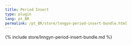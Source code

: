 ```yaml
---
title: Period Insert
type: plugin
lang: pt_BR
permalink: /pt_BR/store/lnngyn-period-insert-bundle.html
---
```


{% include store/lnngyn-period-insert-bundle.md %}
